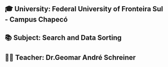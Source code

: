 ## 🎓 **University:** Federal University of Fronteira Sul - Campus Chapecó
## 📚 **Subject:** Search and Data Sorting 
## 👨‍🏫 **Teacher:** Dr.Geomar André Schreiner
